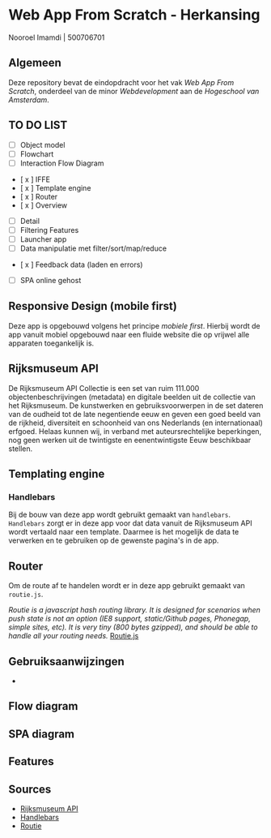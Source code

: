# Web App From Scratch - Herkansing

Nooroel Imamdi | 500706701

## Algemeen
Deze repository bevat de eindopdracht voor het vak *Web App From Scratch*, onderdeel van de minor *Webdevelopment* aan de *Hogeschool van Amsterdam*.

## TO DO LIST
- [ ] Object model
- [ ] Flowchart
- [ ] Interaction Flow Diagram
- [ x ] IFFE
- [ x ] Template engine
- [ x ] Router
- [ x ] Overview
- [ ] Detail
- [ ] Filtering Features
- [ ] Launcher app
- [ ] Data manipulatie met filter/sort/map/reduce
- [ x ] Feedback data (laden en errors)
- [ ] SPA online gehost


## Responsive Design (mobile first)
Deze app is opgebouwd volgens het principe *mobiele first*. Hierbij wordt de app vanuit mobiel opgebouwd naar een fluide website die op vrijwel alle apparaten toegankelijk is.

## Rijksmuseum API
De Rijksmuseum API Collectie is een set van ruim 111.000 objectenbeschrijvingen (metadata) en digitale beelden uit de collectie van het Rijksmuseum. De kunstwerken en gebruiksvoorwerpen in de set dateren van de oudheid tot de late negentiende eeuw en geven een goed beeld van de rijkheid, diversiteit en schoonheid van ons Nederlands (en internationaal) erfgoed. Helaas kunnen wij, in verband met auteursrechtelijke beperkingen, nog geen werken uit de twintigste en eenentwintigste Eeuw beschikbaar stellen.

## Templating engine
### Handlebars
Bij de bouw van deze app wordt gebruikt gemaakt van ```handlebars```. ```Handlebars``` zorgt er in deze app voor dat data vanuit de Rijksmuseum API wordt vertaald naar een template. Daarmee is het mogelijk de data te verwerken en te gebruiken op de gewenste pagina's in de app.

## Router
Om de route af te handelen wordt er in deze app gebruikt gemaakt van ```routie.js```.

*Routie is a javascript hash routing library. It is designed for scenarios when push state is not an option (IE8 support, static/Github pages, Phonegap, simple sites, etc). It is very tiny (800 bytes gzipped), and should be able to handle all your routing needs.*
[Routie.js](http://projects.jga.me/routie/)

## Gebruiksaanwijzingen
-

## Flow diagram


## SPA diagram


## Features


## Sources
- [Rijksmuseum API](https://www.rijksmuseum.nl/nl/api)
- [Handlebars](http://handlebarsjs.com/)
- [Routie](http://projects.jga.me/routie/)
